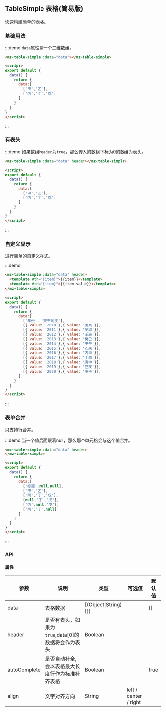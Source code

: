 ## TableSimple 表格(简易版)

快速构建简单的表格。

### 基础用法
:::demo `data`属性是一个二维数组。
```html
<mz-table-simple :data="data"></mz-table-simple>

<script>
export default {
  data() {
    return {
      data:[
        ['甲','乙'],
        ['丙','丁','戊']
      ]
    }
  }
}
</script>
```
:::

### 有表头

:::demo 如果数组`header`为`true`，那么传入的数组下标为0的数组为表头。
```html
<mz-table-simple :data="data" header></mz-table-simple>

<script>
export default {
  data() {
    return {
      data:[
        ['甲','乙'],
        ['丙','丁','戊']
      ]
    }
  }
}
</script>
```
:::

### 自定义显示

进行简单的自定义样式。

:::demo
```html
<mz-table-simple :data="data" header>
  <template #th="{item}">{{item}}</template>
  <template #td="{item}">{{item.value}}</template>
</mz-table-simple>

<script>
export default {
  data() {
    return {
      data:[
        ['年份', '天干地支'],
        [{ value: '2010'},{ value: '庚寅'}],
        [{ value: '2011'},{ value: '辛卯'}],
        [{ value: '2012'},{ value: '壬辰'}],
        [{ value: '2013'},{ value: '癸巳'}],
        [{ value: '2014'},{ value: '甲午'}],
        [{ value: '2015'},{ value: '乙未'}],
        [{ value: '2016'},{ value: '丙申'}],
        [{ value: '2017'},{ value: '丁酉'}],
        [{ value: '2018'},{ value: '庚申'}],
        [{ value: '2019'},{ value: '己亥'}],
        [{ value: '2020'},{ value: '庚子'}],   
      ]
    }
  }
}
</script>
```
:::


### 表单合并

只支持行合并。

:::demo 当一个值后面跟着null，那么那个单元格会与这个值合并。
```html
<mz-table-simple :data="data" header>
</mz-table-simple>

<script>
export default {
  data() {
    return {
      data:[
        ['标题',null,null],
        ['甲','乙'],
        ['丙','丁','戊'],
        [null,'丁','戊'],
        ['丙',null,'戊'],
        ['丙','丁',null]
      ]
    }
  }
}
</script>
```
:::

### API

#### 属性

| 参数 | 说明 | 类型 | 可选值 |默认值|
| --- | --- | --- | --- | --- |
|data|表格数据|[(Object\|String)[]]||[]|
|header|是否有表头，如果为`true`,data[0]的数据将会作为表头|Boolean|||
|autoComplete|是否自动补全,会以表格最大长度行作为标准补齐表格|Boolean||true|
|align|文字对齐方向|String|left / center / right||'center'|
